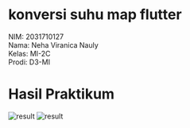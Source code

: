 
# konversi suhu map flutter

NIM: 2031710127 <br /> Nama: Neha Viranica Nauly <br /> Kelas: MI-2C <br /> Prodi: D3-MI

# Hasil Praktikum

![result](screenshot/result.jpeg)
![result](screenshot/result_input.jpeg)
